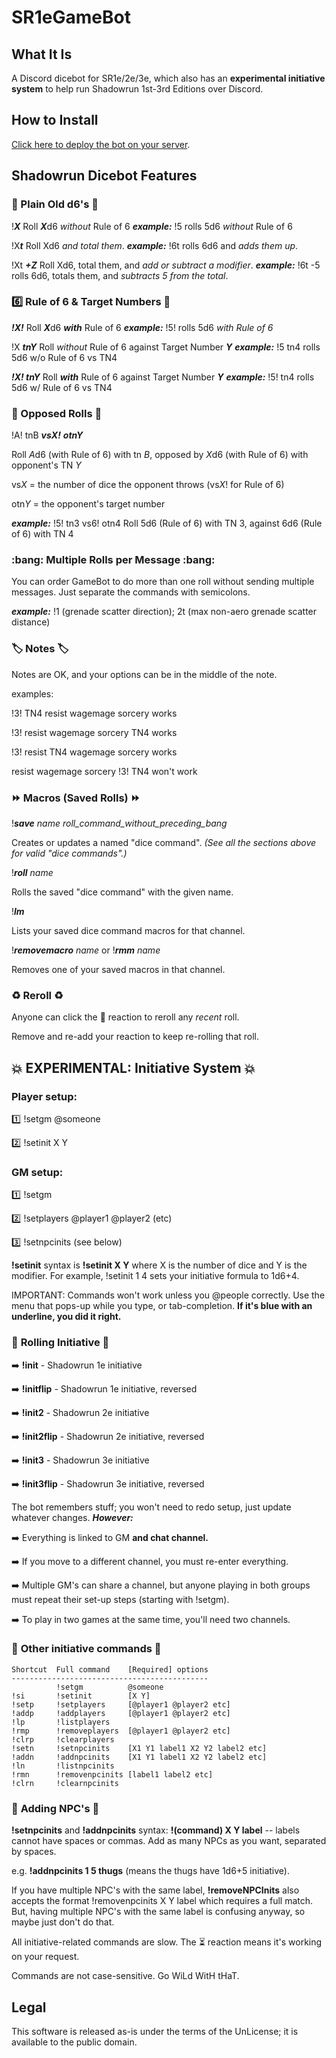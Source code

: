 # SR1eGameBot

## What It Is

A Discord dicebot for SR1e/2e/3e, which also has an **experimental initiative system** to help run Shadowrun 1st-3rd Editions over Discord.

## How to Install

[Click here to deploy the bot on your server](https://discordapp.com/oauth2/authorize?client_id=609274260007026689&scope=bot&permissions=0).

## Shadowrun Dicebot Features

### :game_die: Plain Old d6\'s :game_die:

!***X***         Roll ***X***d6 *without* Rule of 6  ***example:*** !5        rolls 5d6 *without* Rule of 6

!X***t***        Roll Xd6 *and total them*.  ***example:*** !6t       rolls 6d6 and *adds them up*.

!Xt ***+Z***     Roll Xd6, total them, and *add or subtract a modifier*.  ***example:*** !6t -5    rolls 6d6, totals them, and *subtracts 5 from the total*.

### :six: Rule of 6 & Target Numbers :dart:

***!X!***        Roll ***X***d6 ***with*** Rule of 6  ***example:*** !5!       rolls 5d6 *with Rule of 6*

!X ***tnY***     Roll *without* Rule of 6 against Target Number ***Y***  ***example:*** !5 tn4    rolls 5d6 w/o Rule of 6 vs TN4

***!X! tnY***    Roll ***with*** Rule of 6 against Target Number ***Y***  ***example:*** !5! tn4   rolls 5d6 w/ Rule of 6 vs TN4

### :boxing_glove: Opposed Rolls :boxing_glove:

!A! tnB ***vsX!*** ***otnY***

   Roll *A*d6 (with Rule of 6) with tn *B*, opposed by *X*d6 (with Rule of 6) with opponent\'s TN *Y*

   vs*X* = the number of dice the opponent throws (vs*X*! for Rule of 6)

   otn*Y* = the opponent\'s target number

  ***example:*** !5! tn3 vs6! otn4    Roll 5d6 (Rule of 6) with TN 3, against 6d6 (Rule of 6) with TN 4

### :bang: Multiple Rolls per Message :bang:

You can order GameBot to do more than one roll without sending multiple  messages. Just separate the commands with semicolons.

***example:*** !1 (grenade scatter direction); 2t (max non-aero grenade scatter distance)

### :label: Notes :label:

Notes are OK, and your options can be in the middle of the note.

examples:

  !3! TN4 resist wagemage sorcery      works

  !3! resist wagemage sorcery TN4      works

  !3! resist TN4 wagemage sorcery      works

  resist wagemage sorcery !3! TN4      won\'t work

### :fast_forward: Macros (Saved Rolls) :fast_forward:

!***save*** *name* *roll_command_without_preceding_bang*

Creates or updates a named "dice command". *(See all the sections above for valid "dice commands".)*

!***roll*** *name*

Rolls the saved "dice command" with the given name.

!***lm***

Lists your saved dice command macros for that channel.

!***removemacro*** *name* or !***rmm*** *name*

Removes one of your saved macros in that channel.

### :recycle: Reroll :recycle:

Anyone can click the :game_die: reaction to reroll any *recent* roll.

Remove and re-add your reaction to keep re-rolling that roll.

## :boom: EXPERIMENTAL: Initiative System :boom:

### Player setup:

  :one: !setgm @someone

  :two: !setinit X Y

### GM setup:

  :one: !setgm

  :two: !setplayers @player1 @player2 (etc)

  :three: !setnpcinits (see below)

  **!setinit** syntax is **!setinit X Y** where X is the number of dice and Y is the modifier. For example, !setinit 1 4 sets your initiative formula to 1d6+4.

  IMPORTANT: Commands won't work unless you @people correctly. Use the menu that pops-up while you type, or tab-completion.  **If it's blue with an underline, you did it right.**

### :game_die: **Rolling Initiative** :game_die:

  :arrow_right: **!init** - Shadowrun 1e initiative

  :arrow_right: **!initflip** - Shadowrun 1e initiative, reversed

  :arrow_right: **!init2** - Shadowrun 2e initiative

  :arrow_right: **!init2flip** - Shadowrun 2e initiative, reversed

  :arrow_right: **!init3** - Shadowrun 3e initiative

  :arrow_right: **!init3flip** - Shadowrun 3e initiative, reversed

  The bot remembers stuff; you won't need to redo setup, just update whatever changes. ***However:***

  :arrow_right: Everything is linked to GM **and chat channel.**

  :arrow_right: If you move to a different channel, you must re-enter everything.

  :arrow_right: Multiple GM's can share a channel, but anyone playing in both groups must repeat their set-up steps (starting with !setgm).

  :arrow_right: To play in two games at the same time, you'll need two channels.

### :game_die: **Other initiative commands** :game_die:

  ```
  Shortcut  Full command    [Required] options
  --------------------------------------------
            !setgm          @someone
  !si       !setinit        [X Y]
  !setp     !setplayers     [@player1 @player2 etc]
  !addp     !addplayers     [@player1 @player2 etc]
  !lp       !listplayers
  !rmp      !removeplayers  [@player1 @player2 etc]
  !clrp     !clearplayers
  !setn     !setnpcinits    [X1 Y1 label1 X2 Y2 label2 etc]
  !addn     !addnpcinits    [X1 Y1 label1 X2 Y2 label2 etc]
  !ln       !listnpcinits
  !rmn      !removenpcinits [label1 label2 etc]
  !clrn     !clearnpcinits
  ```

### :dragon_face: **Adding NPC's** :dragon_face:

  **!setnpcinits** and **!addnpcinits** syntax: **!(command) X Y label** -- labels cannot have spaces or commas. Add as many NPCs as you want, separated by spaces.

  e.g. **!addnpcinits 1 5 thugs** (means the thugs have 1d6+5 initiative).

  If you have multiple NPC's with the same label, **!removeNPCInits** also accepts the format !removenpcinits X Y label which requires a full match. But, having multiple NPC's with the same label is confusing anyway, so maybe just don't do that.

  All initiative-related commands are slow. The :hourglass_flowing_sand: reaction means it's working on your request.

  Commands are not case-sensitive. Go WiLd WitH tHaT.

## Legal

This software is released as-is under the terms of the UnLicense; it is available to the public domain.
